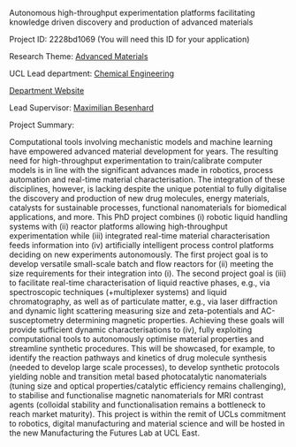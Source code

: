 Autonomous high-throughput experimentation platforms facilitating knowledge driven discovery and production of advanced materials

Project ID: 2228bd1069
(You will need this ID for your application)

Research Theme: [Advanced Materials](../themes/advanced-materials.md)

UCL Lead department: [Chemical Engineering](../departments/chemical-engineering.md)

[Department Website](https://www.ucl.ac.uk/chemical-engineering)

Lead Supervisor: [Maximilian Besenhard](https://iris.ucl.ac.uk/iris/browse/profile?upi=MBESE66)

Project Summary:

Computational tools involving mechanistic models and machine learning have empowered advanced material development for years. The resulting need for high-throughput experimentation to train/calibrate computer models is in line with the significant advances made in robotics, process automation and real-time material characterisation. The integration of these disciplines, however, is lacking despite the unique potential to fully digitalise the discovery and production of new drug molecules, energy materials, catalysts for sustainable processes, functional nanomaterials for biomedical applications, and more.
 This PhD project combines (i) robotic liquid handling systems with (ii) reactor platforms allowing high-throughput experimentation while (iii) integrated real-time material characterisation feeds information into (iv) artificially intelligent process control platforms deciding on new experiments autonomously.
 The first project goal is to develop versatile small-scale batch and flow reactors for (ii) meeting the size requirements for their integration into (i). The second project goal is (iii) to facilitate real-time characterisation of liquid reactive phases, e.g., via spectroscopic techniques (+multiplexer systems) and liquid chromatography, as well as of particulate matter, e.g., via laser diffraction and dynamic light scattering measuring size and zeta-potentials and AC-susceptometry determining magnetic properties. 
 Achieving these goals will provide sufficient dynamic characterisations to (iv), fully exploiting computational tools to autonomously optimise material properties and streamline synthetic procedures. This will be showcased, for example, to identify the reaction pathways and kinetics of drug molecule synthesis (needed to develop large scale processes), to develop synthetic protocols yielding noble and transition metal based photocatalytic nanomaterials (tuning size and optical properties/catalytic efficiency remains challenging), to stabilise and functionalise magnetic nanomaterials for MRI contrast agents (colloidal stability and functionalisation remains a bottleneck to reach market maturity).
 This project is within the remit of UCLs commitment to robotics, digital manufacturing and material science and will be hosted in the new Manufacturing the Futures Lab at UCL East.